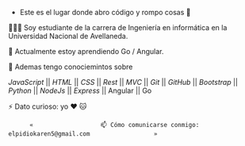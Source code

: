 

-  Este es el lugar donde abro código y rompo cosas 🤣 

👩🏾‍💻 Soy estudiante de la carrera de Ingeniería en informática en la Universidad Nacional de Avellaneda. 

🌱 Actualmente estoy aprendiendo Go / Angular. 

💬 Ademas tengo conociemintos sobre 

_JavaScript_ ||  _HTML_ || _CSS_ || _Rest_ || _MVC_ || _Git_ || _GitHub_ || _Bootstrap_ || _Python_ ||  _NodeJs_ || _Express_ || Angular || Go

⚡ Dato curioso: yo ❤️ 🐱 
          
          «                   📫 Cómo comunicarse conmigo: elpidiokaren5@gmail.com                  »
